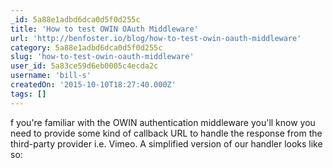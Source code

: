 ```yaml
---
_id: 5a88e1adbd6dca0d5f0d255c
title: 'How to test OWIN OAuth Middleware'
url: 'http://benfoster.io/blog/how-to-test-owin-oauth-middleware'
category: 5a88e1adbd6dca0d5f0d255c
slug: 'how-to-test-owin-oauth-middleware'
user_id: 5a83ce59d6eb0005c4ecda2c
username: 'bill-s'
createdOn: '2015-10-10T18:27:40.000Z'
tags: []
---
```


f you're familiar with the OWIN authentication middleware you'll know you need to provide some kind of callback URL to handle the response from the third-party provider i.e. Vimeo. A simplified version of our handler looks like so:
